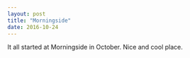 ```yaml
---
layout: post
title: "Morningside"
date: 2016-10-24
---
```


It all started at Morningside in October. Nice and cool place.